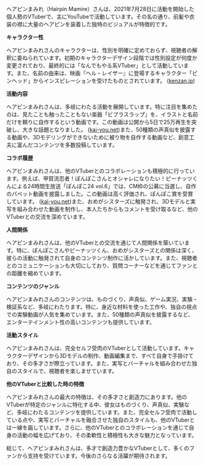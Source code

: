 ヘアピンまみれ（Hairpin Mamire）さんは、2021年7月28日に活動を開始した個人勢のVTuberで、主にYouTubeで活動しています。その名の通り、前髪や衣装の襟に大量のヘアピンを装着した独特のビジュアルが特徴的です。

**キャラクター性**

ヘアピンまみれさんのキャラクターは、性別を明確に定めておらず、視聴者の解釈に委ねられています。初期のキャラクターデザイン段階では性別設定が何度か変更されており、最終的には「なんでもやる系VTuber」として活動しています。また、名前の由来は、映画『ヘル・レイザー』に登場するキャラクター「ピンヘッド」からインスピレーションを受けたものとされています。 ([kenzan.jp](https://kenzan.jp/hairpin-mamire/?utm_source=openai))

**活動内容**

ヘアピンまみれさんは、多岐にわたる活動を展開しています。特に注目を集めたのは、見たことも触ったこともない楽器「ビブラスラップ」を、イラストと名前だけを頼りに自作するという動画です。この動画は公開から5日で25万再生を突破し、大きな話題となりました。 ([kai-you.net](https://kai-you.net/article/86962?utm_source=openai))また、50種類の声真似を披露する動画や、3Dモデリングができないために被り物を自作する動画など、創意工夫に富んだコンテンツを多数投稿しています。

**コラボ履歴**

ヘアピンまみれさんは、他のVTuberとのコラボレーションも積極的に行っています。例えば、甲賀流忍者！ぽんぽこさんとオシャレになりたい！ピーナッツくんによる24時間生放送「ぽんぽこ24 vol.6」では、CM枠の公募に当選し、自作のパペット動画を披露しました。この動画は高く評価され、ぽんぽこ賞を受賞しています。 ([kai-you.net](https://kai-you.net/article/86962?utm_source=openai))また、おめがシスターズに触発され、3Dモデルと実写を組み合わせた動画を制作し、本人たちからもコメントを受け取るなど、他のVTuberとの交流を深めています。

**人間関係**

ヘアピンまみれさんは、他のVTuberとの交流を通じて人間関係を築いています。特に、ぽんぽこさんやピーナッツくん、おめがシスターズとの関係は深く、彼らの活動に触発されて自身のコンテンツ制作に活かしています。また、視聴者とのコミュニケーションも大切にしており、質問コーナーなどを通じてファンとの距離を縮めています。

**コンテンツのジャンル**

ヘアピンまみれさんのコンテンツは、ものづくり、声真似、ゲーム実況、実験・検証系など、多岐にわたります。特に、身近な材料を使った工作や、独自の視点での実験動画が人気を集めています。また、50種類の声真似を披露するなど、エンターテインメント性の高いコンテンツも提供しています。

**活動スタイル**

ヘアピンまみれさんは、完全セルフ受肉のVTuberとして活動しています。キャラクターデザインから3Dモデルの制作、動画編集まで、すべて自身で手掛けており、その多才さが際立っています。また、実写とバーチャルを組み合わせた独自のスタイルで、視聴者を楽しませています。

**他のVTuberと比較した時の特徴**

ヘアピンまみれさんの最大の特徴は、その多才さと創造力にあります。他のVTuberが特定のジャンルに特化する中、彼女はものづくり、声真似、実験など、多岐にわたるコンテンツを提供しています。また、完全セルフ受肉で活動している点や、実写とバーチャルを融合させた独自のスタイルも、他のVTuberとは一線を画しています。さらに、他のVTuberとのコラボレーションを通じて自身の活動の幅を広げており、その柔軟性と積極性も大きな魅力となっています。

総じて、ヘアピンまみれさんは、多才で創造力豊かなVTuberとして、多くのファンから支持を受けています。今後のさらなる活躍が期待されます。 